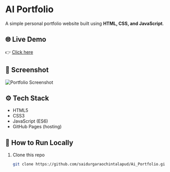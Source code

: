 # AI Portfolio

A simple personal portfolio website built using **HTML, CSS, and JavaScript**.  

## 🌐 Live Demo
👉 [Click here](https://saidurgaraochintalapud.github.io/Ai_Portfolio/)

 ## 📸 Screenshot  

![Portfolio Screenshot](assets/screenshot.png)



## ⚙️ Tech Stack
- HTML5  
- CSS3  
- JavaScript (ES6)  
- GitHub Pages (hosting)

## 🚀 How to Run Locally
1. Clone this repo  
   ```bash
   git clone https://github.com/saidurgaraochintalapud/Ai_Portfolio.git
